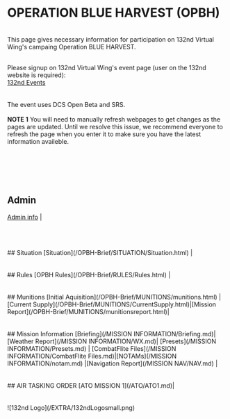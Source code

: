 # OPERATION BLUE HARVEST (OPBH)
<br>
This page gives necessary information for participation on 132nd Virtual Wing's campaing Operation BLUE HARVEST. <br>
<br>

Please signup on 132nd Virtual Wing's event page (user on the 132nd website is required): <br>
[132nd Events](http://www.132virtualwing.org/index.php/page/events)   <br>
<br>
<br>The event uses DCS Open Beta and SRS.
<br> 
<br>
**NOTE 1** You will need to manually refresh webpages to get changes as the pages are updated. Until we resolve this issue, we recommend everyone to refresh the page when you enter it to make sure you have the latest information availeble.
<br>
<br>
<br>
<br>
<br>
<br>
## Admin
[Admin info](/OPBH-Brief/ADMIN/Admin.html) |



<br>
<br>
<br>
## Situation
[Situation](/OPBH-Brief/SITUATION/Situation.html) |

<br>
<br>
<br>
## Rules
[OPBH Rules](/OPBH-Brief/RULES/Rules.html) |


<br>
<br>
<br>
## Munitions
[Initial Aquisition](/OPBH-Brief/MUNITIONS/munitions.html) |[Current Supply](/OPBH-Brief/MUNITIONS/CurrentSupply.html)|[Mission Report](/OPBH-Brief/MUNITIONS/munitionsreport.html)|


<br>
<br>
<br>
## Mission Information 
[Briefing](/MISSION INFORMATION/Briefing.md)|[Weather Report](/MISSION INFORMATION/WX.md)| [Presets](/MISSION INFORMATION/Presets.md)  | [CombatFlite Files](/MISSION INFORMATION/CombatFlite Files.md)|[NOTAMs](/MISSION INFORMATION/notam.md) |[Navigation Report](/MISSION NAV/NAV.md) |



<br>
<br>
<br>
## AIR TASKING ORDER
[ATO MISSION 1](/ATO/ATO1.md)|





<br>
<br>
<br>
![132nd Logo](/EXTRA/132ndLogosmall.png)